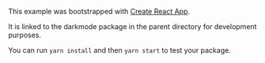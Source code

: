 This example was bootstrapped with [Create React App](https://github.com/facebook/create-react-app).

It is linked to the darkmode package in the parent directory for development purposes.

You can run `yarn install` and then `yarn start` to test your package.
